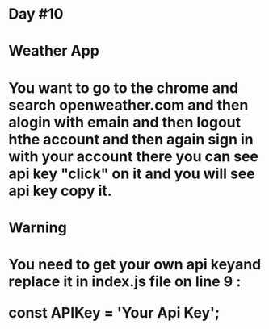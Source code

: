  <h1>Day #10<h1/>

 <h1>Weather App<h1/>
  
You want to go to the chrome and search openweather.com and then alogin with emain and then logout hthe account and then again sign in with your account there you can see api key "click" on it and you will see api key copy it.  

 <h1>Warning<h1/>
   
You need to get your own api keyand replace it in index.js file on line 9 :

const APIKey = 'Your Api Key';

